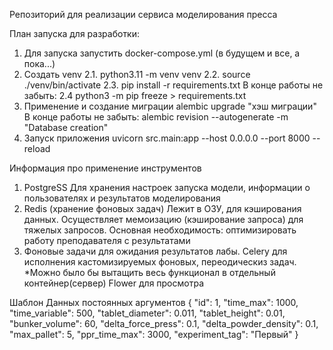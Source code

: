 Репозиторий для реализации сервиса моделирования пресса


План запуска для разработки:

1. Для запуска запустить docker-compose.yml (в будущем и все, а пока...)
2. Создать venv 
2.1. python3.11 -m venv venv
2.2. source ./venv/bin/activate
2.3. pip install -r requirements.txt
В конце работы не забыть:
2.4 python3 -m pip freeze > requirements.txt
2. Применение и создание миграции 
alembic upgrade "хэш миграции" 
В конце работы не забыть:
alembic revision --autogenerate -m "Database creation"
3. Запуск приложения
uvicorn src.main:app --host 0.0.0.0 --port 8000 --reload


Информация про применение инструментов
1. PostgreSS
Для хранения настроек запуска модели, информации о пользователях и результатов моделирования
2. Redis (хранение фоновых задач)
Лежит в ОЗУ, для кэширования данных. 
Осуществляет мемоизацию (кэширование запроса) для тяжелых запросов.
Основная необходимость: оптимизировать работу преподавателя с результатами
3. Фоновые задачи для ожидания результатов лабы.
Celery для исполнения кастомизируемых фоновых, переодическиз задач.
*Можно было бы вытащить весь функционал в отдельный контейнер(сервер)
Flower для просмотра



Шаблон Данных постоянных аргументов
{
  "id": 1,
  "time_max": 1000,
  "time_variable": 500,
  "tablet_diameter": 0.011,
  "tablet_height": 0.01,
  "bunker_volume": 60,
  "delta_force_press": 0.1,
  "delta_powder_density": 0.1,
  "max_pallet": 5,
  "ppr_time_max": 3000,
  "experiment_tag": "Первый"
}
